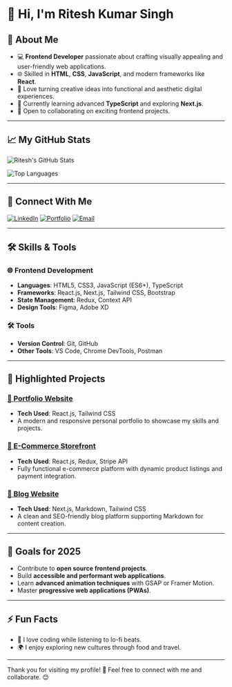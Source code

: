 # 👋 Hi, I'm Ritesh Kumar Singh

## 🌟 About Me
- 💻 **Frontend Developer** passionate about crafting visually appealing and user-friendly web applications.
- 🌐 Skilled in **HTML**, **CSS**, **JavaScript**, and modern frameworks like **React**.
- 🎨 Love turning creative ideas into functional and aesthetic digital experiences.
- 🌱 Currently learning advanced **TypeScript** and exploring **Next.js**.
- 🌟 Open to collaborating on exciting frontend projects.

---

## 📈 My GitHub Stats
![Ritesh's GitHub Stats](https://github.com/RiteshSinghCS)

![Top Languages](https://github-readme-stats.vercel.app/api/top-langs/?username=your-github-username&layout=compact&theme=radical)

---

## 🔗 Connect With Me
[![LinkedIn](https://img.shields.io/badge/-LinkedIn-0077B5?style=flat&logo=LinkedIn&logoColor=white)](https://www.linkedin.com/in/your-linkedin-url)
[![Portfolio](https://img.shields.io/badge/-Portfolio-black?style=flat&logo=firefox&logoColor=white)](https://your-portfolio-url)
[![Email](https://img.shields.io/badge/-Email-D14836?style=flat&logo=Gmail&logoColor=white)](mailto:your-email@gmail.com)

---

## 🛠️ Skills & Tools
### 🌐 Frontend Development
- **Languages**: HTML5, CSS3, JavaScript (ES6+), TypeScript
- **Frameworks**: React.js, Next.js, Tailwind CSS, Bootstrap
- **State Management**: Redux, Context API
- **Design Tools**: Figma, Adobe XD

### 🛠️ Tools
- **Version Control**: Git, GitHub
- **Other Tools**: VS Code, Chrome DevTools, Postman

---

## 🌟 Highlighted Projects

### [🎨 Portfolio Website](https://github.com/yourusername/portfolio-website)
- **Tech Used**: React.js, Tailwind CSS
- A modern and responsive personal portfolio to showcase my skills and projects.

### [🛒 E-Commerce Storefront](https://github.com/yourusername/e-commerce-storefront)
- **Tech Used**: React.js, Redux, Stripe API
- Fully functional e-commerce platform with dynamic product listings and payment integration.

### [📑 Blog Website](https://github.com/yourusername/blog-website)
- **Tech Used**: Next.js, Markdown, Tailwind CSS
- A clean and SEO-friendly blog platform supporting Markdown for content creation.

---

## 🎯 Goals for 2025
- Contribute to **open source frontend projects**.
- Build **accessible and performant web applications**.
- Learn **advanced animation techniques** with GSAP or Framer Motion.
- Master **progressive web applications (PWAs)**.

---

## ⚡ Fun Facts
- 🎵 I love coding while listening to lo-fi beats.
- 🌍 I enjoy exploring new cultures through food and travel.

---

Thank you for visiting my profile! 🚀 Feel free to connect with me and collaborate. 😊

